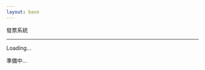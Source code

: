```yaml
---
layout: base
---
```


<p class="fs-2 text-center">發票系統</p>
<hr />
<div class="pages">
    <div class="text-center">
        <div class="spinner-animation" role="status">
            <span class="visually-hidden">Loading...</span>
        </div>
        <p class="fs-2">準備中...</p>
    </div>
</div>
<div id="overview" class="pages container" style="display: none">
    <p class="fs-3 text-center">總覽</p>
    <div class="mb-3">
        <button class="btn btn-primary m-1" id="overview_btn_add" data-bs-toggle="modal"
            data-bs-target="#overview_modal_add">新增發票</button>
        <button class="btn btn-success m-1" id="overview_btn_update">重新整理</button>
    </div>
    <table class="table">
        <thead>
            <tr>
                <th scope="col">載具名稱</th>
                <th scope="col">發票日期</th>
                <th scope="col">商店店名</th>
                <th scope="col">發票號碼</th>
                <th scope="col">總金額</th>
                <th scope="col">動作</th>
            </tr>
        </thead>
        <tbody id="overview_tbody">
        </tbody>
    </table>
</div>
<script type="module" src="assets/js/invoice_system.mjs"></script>